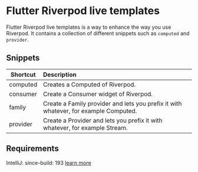 # Flutter Riverpod live templates

Flutter Riverpod live templates is a way to enhance the way you use Riverpod. It contains a collection of different
snippets such as `computed` and `provider`.


## Snippets

| Shortcut   |      Description      |
|----------|:-------------|
| computed |  Creates a Computed of Riverpod. |
| consumer |    Create a Consumer widget of Riverpod.   |
| family | Create a Family provider and lets you prefix it with whatever, for example Computed. |
| provider | Create a Provider and lets you prefix it with whatever, for example Stream. |

## Requirements

IntelliJ: since-build: 193 [learn more](https://www.jetbrains.org/intellij/sdk/docs/basics/getting_started/build_number_ranges.html)
